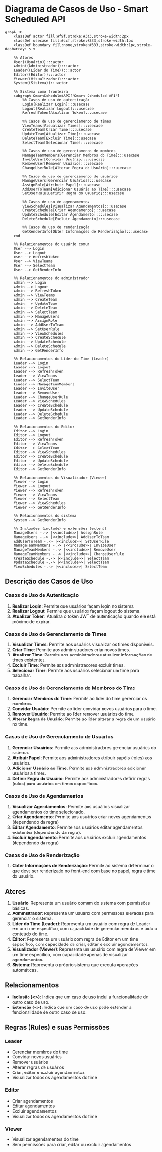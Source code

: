 # Diagrama de Casos de Uso - Smart Scheduled API

```mermaid
graph TB
    classDef actor fill:#f9f,stroke:#333,stroke-width:2px
    classDef usecase fill:#ccf,stroke:#333,stroke-width:1px
    classDef boundary fill:none,stroke:#333,stroke-width:1px,stroke-dasharray: 5 5

    %% Atores
    User((Usuário)):::actor
    Admin((Administrador)):::actor
    Leader((Líder do Time)):::actor
    Editor((Editor)):::actor
    Viewer((Visualizador)):::actor
    System((Sistema)):::actor

    %% Sistema como fronteira
    subgraph SmartScheduledAPI["Smart Scheduled API"]
        %% Casos de uso de autenticação
        Login[Realizar Login]:::usecase
        Logout[Realizar Logout]:::usecase
        RefreshToken[Atualizar Token]:::usecase

        %% Casos de uso de gerenciamento de times
        ViewTeams[Visualizar Times]:::usecase
        CreateTeam[Criar Time]:::usecase
        UpdateTeam[Atualizar Time]:::usecase
        DeleteTeam[Excluir Time]:::usecase
        SelectTeam[Selecionar Time]:::usecase

        %% Casos de uso de gerenciamento de membros
        ManageTeamMembers[Gerenciar Membros do Time]:::usecase
        InviteUser[Convidar Usuário]:::usecase
        RemoveUser[Remover Usuário]:::usecase
        ChangeUserRule[Alterar Regra de Usuário]:::usecase

        %% Casos de uso de gerenciamento de usuários
        ManageUsers[Gerenciar Usuários]:::usecase
        AssignRole[Atribuir Papel]:::usecase
        AddUserToTeam[Adicionar Usuário ao Time]:::usecase
        SetUserRule[Definir Regra do Usuário]:::usecase

        %% Casos de uso de agendamentos
        ViewSchedules[Visualizar Agendamentos]:::usecase
        CreateSchedule[Criar Agendamento]:::usecase
        UpdateSchedule[Editar Agendamento]:::usecase
        DeleteSchedule[Excluir Agendamento]:::usecase

        %% Casos de uso de renderização
        GetRenderInfo[Obter Informações de Renderização]:::usecase
    end

    %% Relacionamentos do usuário comum
    User --> Login
    User --> Logout
    User --> RefreshToken
    User --> ViewTeams
    User --> SelectTeam
    User --> GetRenderInfo

    %% Relacionamentos do administrador
    Admin --> Login
    Admin --> Logout
    Admin --> RefreshToken
    Admin --> ViewTeams
    Admin --> CreateTeam
    Admin --> UpdateTeam
    Admin --> DeleteTeam
    Admin --> SelectTeam
    Admin --> ManageUsers
    Admin --> AssignRole
    Admin --> AddUserToTeam
    Admin --> SetUserRule
    Admin --> ViewSchedules
    Admin --> CreateSchedule
    Admin --> UpdateSchedule
    Admin --> DeleteSchedule
    Admin --> GetRenderInfo

    %% Relacionamentos do Líder do Time (Leader)
    Leader --> Login
    Leader --> Logout
    Leader --> RefreshToken
    Leader --> ViewTeams
    Leader --> SelectTeam
    Leader --> ManageTeamMembers
    Leader --> InviteUser
    Leader --> RemoveUser
    Leader --> ChangeUserRule
    Leader --> ViewSchedules
    Leader --> CreateSchedule
    Leader --> UpdateSchedule
    Leader --> DeleteSchedule
    Leader --> GetRenderInfo

    %% Relacionamentos do Editor
    Editor --> Login
    Editor --> Logout
    Editor --> RefreshToken
    Editor --> ViewTeams
    Editor --> SelectTeam
    Editor --> ViewSchedules
    Editor --> CreateSchedule
    Editor --> UpdateSchedule
    Editor --> DeleteSchedule
    Editor --> GetRenderInfo

    %% Relacionamentos do Visualizador (Viewer)
    Viewer --> Login
    Viewer --> Logout
    Viewer --> RefreshToken
    Viewer --> ViewTeams
    Viewer --> SelectTeam
    Viewer --> ViewSchedules
    Viewer --> GetRenderInfo

    %% Relacionamentos do sistema
    System --> GetRenderInfo

    %% Inclusões (include) e extensões (extend)
    ManageUsers -.-> |<<include>>| AssignRole
    ManageUsers -.-> |<<include>>| AddUserToTeam
    AddUserToTeam -.-> |<<include>>| SetUserRule
    ManageTeamMembers -.-> |<<include>>| InviteUser
    ManageTeamMembers -.-> |<<include>>| RemoveUser
    ManageTeamMembers -.-> |<<include>>| ChangeUserRule
    CreateSchedule -.-> |<<include>>| SelectTeam
    UpdateSchedule -.-> |<<include>>| SelectTeam
    ViewSchedules -.-> |<<include>>| SelectTeam
```

## Descrição dos Casos de Uso

### Casos de Uso de Autenticação

1. **Realizar Login**: Permite que usuários façam login no sistema.
2. **Realizar Logout**: Permite que usuários façam logout do sistema.
3. **Atualizar Token**: Atualiza o token JWT de autenticação quando ele está próximo de expirar.

### Casos de Uso de Gerenciamento de Times

1. **Visualizar Times**: Permite aos usuários visualizar os times disponíveis.
2. **Criar Time**: Permite aos administradores criar novos times.
3. **Atualizar Time**: Permite aos administradores atualizar informações de times existentes.
4. **Excluir Time**: Permite aos administradores excluir times.
5. **Selecionar Time**: Permite aos usuários selecionar um time para trabalhar.

### Casos de Uso de Gerenciamento de Membros do Time

1. **Gerenciar Membros do Time**: Permite ao líder do time gerenciar os membros.
2. **Convidar Usuário**: Permite ao líder convidar novos usuários para o time.
3. **Remover Usuário**: Permite ao líder remover usuários do time.
4. **Alterar Regra de Usuário**: Permite ao líder alterar a regra de um usuário no time.

### Casos de Uso de Gerenciamento de Usuários

1. **Gerenciar Usuários**: Permite aos administradores gerenciar usuários do sistema.
2. **Atribuir Papel**: Permite aos administradores atribuir papéis (roles) aos usuários.
3. **Adicionar Usuário ao Time**: Permite aos administradores adicionar usuários a times.
4. **Definir Regra do Usuário**: Permite aos administradores definir regras (rules) para usuários em times específicos.

### Casos de Uso de Agendamentos

1. **Visualizar Agendamentos**: Permite aos usuários visualizar agendamentos do time selecionado.
2. **Criar Agendamento**: Permite aos usuários criar novos agendamentos (dependendo da regra).
3. **Editar Agendamento**: Permite aos usuários editar agendamentos existentes (dependendo da regra).
4. **Excluir Agendamento**: Permite aos usuários excluir agendamentos (dependendo da regra).

### Casos de Uso de Renderização

1. **Obter Informações de Renderização**: Permite ao sistema determinar o que deve ser renderizado no front-end com base no papel, regra e time do usuário.

## Atores

1. **Usuário**: Representa um usuário comum do sistema com permissões básicas.
2. **Administrador**: Representa um usuário com permissões elevadas para gerenciar o sistema.
3. **Líder do Time (Leader)**: Representa um usuário com regra de Leader em um time específico, com capacidade de gerenciar membros e todo o conteúdo do time.
4. **Editor**: Representa um usuário com regra de Editor em um time específico, com capacidade de criar, editar e excluir agendamentos.
5. **Visualizador (Viewer)**: Representa um usuário com regra de Viewer em um time específico, com capacidade apenas de visualizar agendamentos.
6. **Sistema**: Representa o próprio sistema que executa operações automáticas.

## Relacionamentos

- **Inclusão (<<include>>)**: Indica que um caso de uso inclui a funcionalidade de outro caso de uso.
- **Extensão (<<extend>>)**: Indica que um caso de uso pode estender a funcionalidade de outro caso de uso.

## Regras (Rules) e suas Permissões

### Leader

- Gerenciar membros do time
- Convidar novos usuários
- Remover usuários
- Alterar regras de usuários
- Criar, editar e excluir agendamentos
- Visualizar todos os agendamentos do time

### Editor

- Criar agendamentos
- Editar agendamentos
- Excluir agendamentos
- Visualizar todos os agendamentos do time

### Viewer

- Visualizar agendamentos do time
- Sem permissões para criar, editar ou excluir agendamentos
